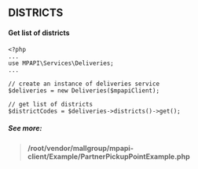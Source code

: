 ## DISTRICTS


#### Get list of districts
```
<?php 
...
use MPAPI\Services\Deliveries;
... 

// create an instance of deliveries service  
$deliveries = new Deliveries($mpapiClient);  

// get list of districts
$districtCodes = $deliveries->districts()->get();
```

##### See more:
> **/root/vendor/mallgroup/mpapi-client/Example/PartnerPickupPointExample.php**